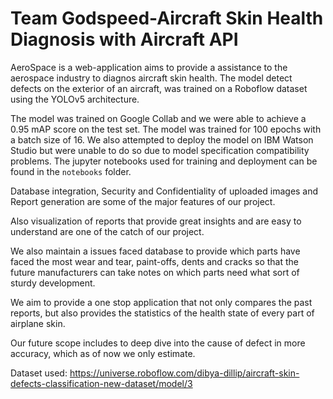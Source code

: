 # Team Godspeed-Aircraft Skin Health Diagnosis with Aircraft API

AeroSpace is a web-application aims to provide a assistance to the aerospace industry to diagnos aircraft skin health. The model detect defects on the exterior of an aircraft, was trained on a Roboflow dataset using the YOLOv5 architecture.

The model was trained on Google Collab and we were able to achieve a 0.95 mAP score on the test set. The model was trained for 100 epochs with a batch size of 16. 
We also attempted to deploy the model on IBM Watson Studio but were unable to do so due to model specification compatibility problems. The jupyter notebooks used for training and deployment can be found in the `notebooks` folder.

Database integration, Security and Confidentiality of uploaded images and Report generation are some of the major features of our project.

Also visualization of reports that provide great insights and are easy to understand are one of the catch of our project.

We also maintain a issues faced database to provide which parts have faced the most wear and tear, paint-offs, dents and cracks so that the future manufacturers can take notes on which parts need what sort of sturdy development.

We aim to provide a one stop application that not only compares the past reports, but also provides the statistics of the health state of every part of airplane skin.

Our future scope includes to deep dive into the cause of defect in more accuracy, which as of now we only estimate.

Dataset used: https://universe.roboflow.com/dibya-dillip/aircraft-skin-defects-classification-new-dataset/model/3

